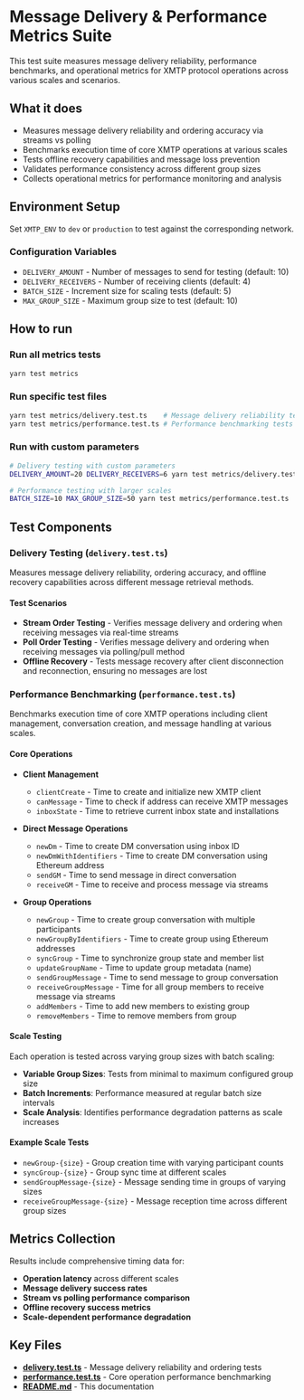 # Message Delivery & Performance Metrics Suite

This test suite measures message delivery reliability, performance benchmarks, and operational metrics for XMTP protocol operations across various scales and scenarios.

## What it does

- Measures message delivery reliability and ordering accuracy via streams vs polling
- Benchmarks execution time of core XMTP operations at various scales
- Tests offline recovery capabilities and message loss prevention
- Validates performance consistency across different group sizes
- Collects operational metrics for performance monitoring and analysis

## Environment Setup

Set `XMTP_ENV` to `dev` or `production` to test against the corresponding network.

### Configuration Variables

- `DELIVERY_AMOUNT` - Number of messages to send for testing (default: 10)
- `DELIVERY_RECEIVERS` - Number of receiving clients (default: 4)
- `BATCH_SIZE` - Increment size for scaling tests (default: 5)
- `MAX_GROUP_SIZE` - Maximum group size to test (default: 10)

## How to run

### Run all metrics tests

```bash
yarn test metrics
```

### Run specific test files

```bash
yarn test metrics/delivery.test.ts    # Message delivery reliability tests
yarn test metrics/performance.test.ts # Performance benchmarking tests
```

### Run with custom parameters

```bash
# Delivery testing with custom parameters
DELIVERY_AMOUNT=20 DELIVERY_RECEIVERS=6 yarn test metrics/delivery.test.ts

# Performance testing with larger scales
BATCH_SIZE=10 MAX_GROUP_SIZE=50 yarn test metrics/performance.test.ts
```

## Test Components

### Delivery Testing (`delivery.test.ts`)

Measures message delivery reliability, ordering accuracy, and offline recovery capabilities across different message retrieval methods.

#### Test Scenarios

- **Stream Order Testing** - Verifies message delivery and ordering when receiving messages via real-time streams
- **Poll Order Testing** - Verifies message delivery and ordering when receiving messages via polling/pull method
- **Offline Recovery** - Tests message recovery after client disconnection and reconnection, ensuring no messages are lost

### Performance Benchmarking (`performance.test.ts`)

Benchmarks execution time of core XMTP operations including client management, conversation creation, and message handling at various scales.

#### Core Operations

- **Client Management**

  - `clientCreate` - Time to create and initialize new XMTP client
  - `canMessage` - Time to check if address can receive XMTP messages
  - `inboxState` - Time to retrieve current inbox state and installations

- **Direct Message Operations**

  - `newDm` - Time to create DM conversation using inbox ID
  - `newDmWithIdentifiers` - Time to create DM conversation using Ethereum address
  - `sendGM` - Time to send message in direct conversation
  - `receiveGM` - Time to receive and process message via streams

- **Group Operations**
  - `newGroup` - Time to create group conversation with multiple participants
  - `newGroupByIdentifiers` - Time to create group using Ethereum addresses
  - `syncGroup` - Time to synchronize group state and member list
  - `updateGroupName` - Time to update group metadata (name)
  - `sendGroupMessage` - Time to send message to group conversation
  - `receiveGroupMessage` - Time for all group members to receive message via streams
  - `addMembers` - Time to add new members to existing group
  - `removeMembers` - Time to remove members from group

#### Scale Testing

Each operation is tested across varying group sizes with batch scaling:

- **Variable Group Sizes**: Tests from minimal to maximum configured group size
- **Batch Increments**: Performance measured at regular batch size intervals
- **Scale Analysis**: Identifies performance degradation patterns as scale increases

#### Example Scale Tests

- `newGroup-{size}` - Group creation time with varying participant counts
- `syncGroup-{size}` - Group sync time at different scales
- `sendGroupMessage-{size}` - Message sending time in groups of varying sizes
- `receiveGroupMessage-{size}` - Message reception time across different group sizes

## Metrics Collection

Results include comprehensive timing data for:

- **Operation latency** across different scales
- **Message delivery success rates**
- **Stream vs polling performance comparison**
- **Offline recovery success metrics**
- **Scale-dependent performance degradation**

## Key Files

- **[delivery.test.ts](./delivery.test.ts)** - Message delivery reliability and ordering tests
- **[performance.test.ts](./performance.test.ts)** - Core operation performance benchmarking
- **[README.md](./README.md)** - This documentation
